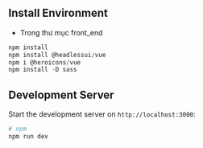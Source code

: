 ## Install Environment

- Trong thư mục front_end
```c
npm install
npm install @headlessui/vue
npm i @heroicons/vue
npm install -D sass
```


## Development Server

Start the development server on `http://localhost:3000`:

```bash
# npm
npm run dev
